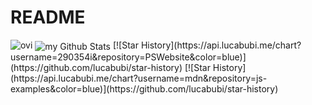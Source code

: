 # README

<img src="https://github-readme-stats.vercel.app/api/top-langs?username=madushadhanushka&show_icons=true&locale=en&layout=compact&theme=chartreuse-dark" alt="ovi" />
<img align="center" src="https://github-readme-stats.vercel.app/api?username=madushadhanushka&include_all_commits=true&count_private=true&show_icons=true&line_height=20&title_color=2B5BBD&icon_color=1124BB&text_color=A1A1A1&bg_color=0,000000,130F40" alt="my Github Stats"/>
[![Star History](https://api.lucabubi.me/chart?username=290354i&repository=PSWebsite&color=blue)](https://github.com/lucabubi/star-history)
[![Star History](https://api.lucabubi.me/chart?username=mdn&repository=js-examples&color=blue)](https://github.com/lucabubi/star-history)
